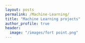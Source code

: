 ```yaml
---
layout: posts
permalink: /Machine-Learning/
title: "Machine Learning projects"
author_profile: true
header:
  image: "/images/fort point.png"
---
```



